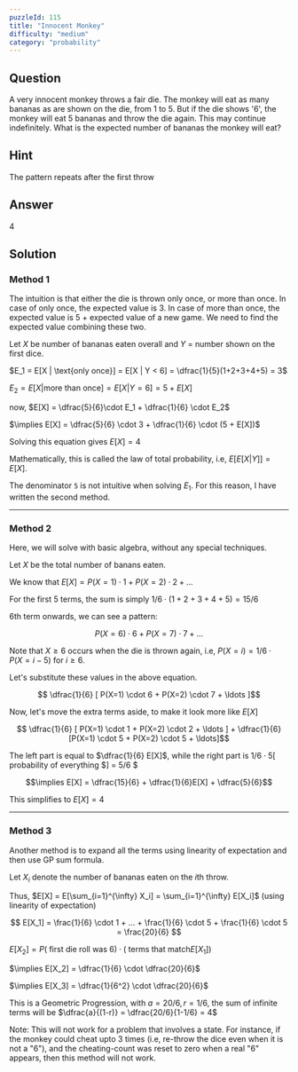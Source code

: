 ```yaml
---
puzzleId: 115
title: "Innocent Monkey"
difficulty: "medium"
category: "probability"
---
```


## Question
A very innocent monkey throws a fair die. The monkey will eat as many bananas as are shown on the die, from 1 to 5. But if the die shows '6', the monkey will eat 5 bananas and throw the die again. This may continue indefinitely. What is the expected number of bananas the monkey will eat?

## Hint
The pattern repeats after the first throw

## Answer
4

## Solution

### Method 1



The intuition is that either the die is thrown only once, or more than once. In case of only once, the expected value is $3$. 
In case of more than once, the expected value is $5$ + expected value of a new game. We need to find the expected value combining these two.

Let $X$ be number of bananas eaten overall  and $Y$ = number shown on the first dice.

$E_1 = E[X | \text{only once}] = E[X | Y < 6] = \dfrac{1}{5}(1+2+3+4+5) = 3$

$E_2 = E[ X | \text{more than once}] = E[X | Y=6] = 5 + E[X]$

now, $E[X] =  \dfrac{5}{6}\cdot E_1 + \dfrac{1}{6} \cdot E_2$

$\implies E[X] = \dfrac{5}{6} \cdot 3 + \dfrac{1}{6} \cdot (5 + E[X])$

Solving this equation gives $E[X] = 4$

Mathematically, this is called the law of total probability, i.e, $E[ E[X|Y] ] = E[X]$. 

The denominator `5` is not intuitive when solving $E_1$. For this reason, I have written the second method.

<!-- 
This uses law of total probability very silently, i.e., E( E(X|Y) ) = E(X). Suppose X expected number bananas eaten overall and Y = number shown on dice.
E1 = E( X | Y = 1,2,3,4,5) = 3
E2 = E( X | Y = 6) = 5 + E(X)
now, E(X) = 5/6 * E1 + 1/6 * E2
Solving this simple equation gives E(X) = 4 
-->

---

### Method 2

Here, we will solve with basic algebra, without any special techniques.

Let $X$ be the total number of banans eaten.

We know that $E[X]= P(X=1)\cdot 1 + P(X=2) \cdot 2 + \ldots$

For the first $5$ terms, the sum is simply $1/6 \cdot (1+2+3+4+5) = 15/6$

$6$th term onwards, we can see a pattern:

$$ P(X=6)  \cdot 6 + P(X=7) \cdot 7 + \ldots $$


<!-- For the terms after $X\ge 6$, we can use a simple trick of shifting the numbers, to make it look like $E(X)$ -->

Note that $X\ge 6$ occurs when the die is thrown again, i.e, $P(X=i) = 1/6 \cdot P(X=i - 5)$ for $i\ge 6$. 

Let's substitute these values in the above equation.

$$ \dfrac{1}{6} [ P(X=1)  \cdot 6 + P(X=2) \cdot 7 + \ldots  ]$$

Now, let's move the extra terms aside, to make it look more like $E[X]$

$$ \dfrac{1}{6}  [ P(X=1) \cdot 1 + P(X=2) \cdot 2 + \ldots ]  + \dfrac{1}{6} [P(X=1) \cdot 5 + P(X=2) \cdot 5 + \ldots]$$

The left part is equal to $\dfrac{1}{6} E[X]$, while the right part is $1/6 \cdot 5 [$ probability of everything $] = 5/6 $

$$\implies  E[X] = \dfrac{15}{6} + \dfrac{1}{6}E[X] + \dfrac{5}{6}$$

This simplifies to $E[X] = 4$

---

### Method 3

Another method is to expand all the terms using linearity of expectation and then use GP sum formula.

Let $X_i$ denote the number of bananas eaten on the $i$th throw.

Thus, $E[X] = E[\sum_{i=1}^{\infty} X_i] = \sum_{i=1}^{\infty} E[X_i]$ (using linearity of expectation)


$$ E[X_1] = \frac{1}{6} \cdot 1 + ... + \frac{1}{6}  \cdot 5 + \frac{1}{6}  \cdot 5 = \frac{20}{6} $$

$E[X_2] = P(\text{ first die roll was 6} ) \cdot (\text{ terms that match} E[X_1])$

$\implies E[X_2] = \dfrac{1}{6} \cdot \dfrac{20}{6}$

$\implies E[X_3] = \dfrac{1}{6^2} \cdot \dfrac{20}{6}$

This is a Geometric Progression, with $a = 20/6, r=1/6$, the sum of infinite terms will be $\dfrac{a}{(1-r)} = \dfrac{20/6}{1-1/6} = 4$

Note: This will not work for a problem that involves a state. For instance, if the monkey could cheat upto 3 times (i.e, re-throw the dice even when it is not a "6"), and the cheating-count was reset to zero when a real "6" appears, then this method will not work.

